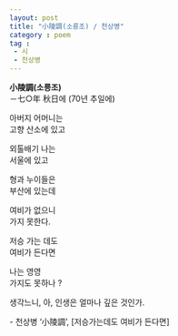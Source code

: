 ```yaml
---
layout: post
title: "小陵調(소릉조) / 천상병"
category : poem
tag :
 - 시
 - 천상병
---
```



**小陵調(소릉조)**  
 －七○年 秋日에 (70년 추일에)




아버지 어머니는  
고향 산소에 있고


외톨배기 나는  
서울에 있고

형과 누이들은  
부산에 있는데

여비가 없으니  
가지 못한다.

저승 가는 데도  
여비가 든다면

나는 영영  
가지도 못하나 ?

생각느니, 아,
인생은 얼마나 깊은 것인가.    



\- 천상병 ‘小陵調’, [저승가는데도 여비가 든다면]
